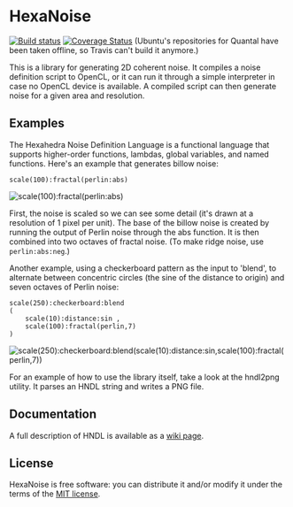 HexaNoise
=========

[![Build status](https://api.travis-ci.org/Nocte-/hexanoise.svg)](https://travis-ci.org/Nocte-/hexanoise) [![Coverage Status](https://coveralls.io/repos/Nocte-/hexanoise/badge.png)](https://coveralls.io/r/Nocte-/hexanoise) (Ubuntu's repositories for Quantal have been taken offline, so Travis can't build it anymore.)

This is a library for generating 2D coherent noise.  It compiles a noise
definition script to OpenCL, or it can run it through a simple interpreter in
case no OpenCL device is available.  A compiled script can then generate noise
for a given area and resolution.

Examples
--------

The Hexahedra Noise Definition Language is a functional language that
supports higher-order functions, lambdas, global variables, and named
functions.  Here's an example that generates billow noise:

    scale(100):fractal(perlin:abs)

![scale(100):fractal(perlin:abs)](http://hexahedra.net/img/hndl/billow.png)

First, the noise is scaled so we can see some detail (it's drawn at a
resolution of 1 pixel per unit).  The base of the billow noise is created by
running the output of Perlin noise through the abs function.  It is then
combined into two octaves of fractal noise.  (To make ridge noise, use 
`perlin:abs:neg`.)

Another example, using a checkerboard pattern as the input to 'blend', to
alternate between concentric circles (the sine of the distance to origin) and
seven octaves of Perlin noise:

    scale(250):checkerboard:blend
    (
        scale(10):distance:sin ,
        scale(100):fractal(perlin,7)
    )

![scale(250):checkerboard:blend(scale(10):distance:sin,scale(100):fractal(perlin,7))](http://hexahedra.net/img/hndl/checkerboard.png)

For an example of how to use the library itself, take a look at the hndl2png
utility.  It parses an HNDL string and writes a PNG file.


Documentation
-------------

A full description of HNDL is available as a [wiki page](https://github.com/Nocte-/hexahedra/wiki/Noise-definition-language).

License
-------

HexaNoise is free software: you can distribute it and/or modify it under the
terms of the [MIT license](http://opensource.org/licenses/MIT).

